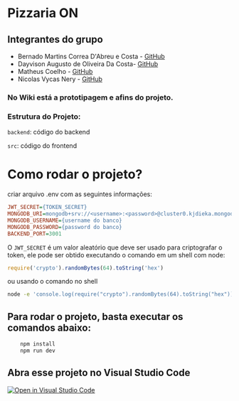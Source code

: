 # Pizzaria ON

## Integrantes do grupo

- Bernado Martins Correa D'Abreu e Costa - [GitHub](https://github.com/Bentroen)
- Dayvison Augusto de Oliveira Da Costa- [GitHub](https://github.com/Dayv1son)
- Matheus Coelho - [GitHub](https://github.com/matheuslmc)
- Nicolas Vycas Nery - [GitHub](https://github.com/tomast1337)

### No Wiki está a prototipagem e afins do projeto.

### Estrutura do Projeto:

`backend`: código do backend

`src`: código do frontend

# Como rodar o projeto?

criar arquivo .env com as seguintes informações:

```ini
JWT_SECRET={TOKEN_SECRET}
MONGODB_URI=mongodb+srv://<username>:<password>@cluster0.kjdieka.mongodb.net/?retryWrites=true&w=majority
MONGODB_USERNAME={username do banco}
MONGODB_PASSWORD={password do banco}
BACKEND_PORT=3001
```

O `JWT_SECRET` é um valor aleatório que deve ser usado para criptografar o token, ele pode ser obtido executando o comando em um shell com node:
```js
require('crypto').randomBytes(64).toString('hex')
```
ou usando o comando no shell
```sh
node -e 'console.log(require("crypto").randomBytes(64).toString("hex"))'
```

## Para rodar o projeto, basta executar os comandos abaixo:

```bash
    npm install
    npm run dev
```

## Abra esse projeto no Visual Studio Code

[![Open in Visual Studio Code](https://classroom.github.com/assets/open-in-vscode-c66648af7eb3fe8bc4f294546bfd86ef473780cde1dea487d3c4ff354943c9ae.svg)](https://classroom.github.com/online_ide?assignment_repo_id=7764983&assignment_repo_type=AssignmentRepo)
